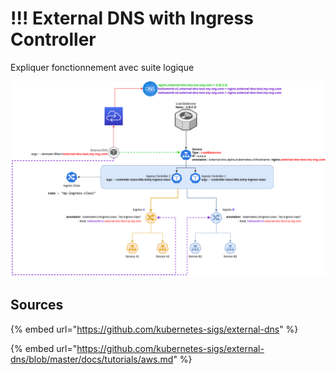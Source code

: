 # !!! External DNS with Ingress Controller

Expliquer fonctionnement avec suite logique

![](<../../.gitbook/assets/K8S--Ingress and External DNS.png>)

## Sources

{% embed url="https://github.com/kubernetes-sigs/external-dns" %}

{% embed url="https://github.com/kubernetes-sigs/external-dns/blob/master/docs/tutorials/aws.md" %}
